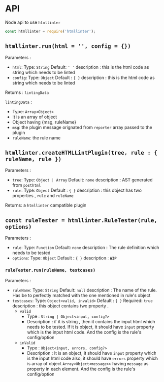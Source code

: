 # API

Node api to use `htmllinter`

```js
const htmllinter = require('htmllinter');
```

## `htmllinter.run(html = '', config = {})`

Parameters :

- `html`:
  Type: `String`
  Default: `' '`
  description : this is the html code as string which needs to be linted
- `config`:
  Type: `Object`
  Default : `{ }`
  description : this is the html code as string which needs to be linted

Returns : `lintingData`

`lintingData` :

- Type: `Array<Object>`
- It is an array of object
- Object having {msg, ruleName}
- `msg`: the plugin message orignated from `reporter` array passed to the plugin
- `ruleName`: the rule name

## `htmllinter.createHTMLLintPlugin(tree, rule : { ruleName, rule })`

Parameters :

- `tree`:
  Type: `Object | Array`
  Default: `none`
  description : AST generated from `posthtml`
- `rule`:
  Type: `Object`
  Default : `{ }`
  description : this object has two properties , `rule` and `ruleName`

Returns: a `htmllinter` campatible plugin

## `const ruleTester = htmllinter.RuleTester(rule, options)`

Parameters :

- `rule`:
  Type: `Function`
  Default: `none`
  description : The rule definition which needs to be tested
- `options`:
  Type: `Object`
  Default : `{ }`
  description : **`WIP`**

### `ruleTester.run(ruleName, testcases)`

Parameters :

- `ruleName`:
  Type: `String`
  Default: `null`
  description : The name of the rule. Has be to perfectly matched with the one mentioned in rule's object
- `testcases`:
  Type: `Object<valid, invalid>`
  Default : `{ }`
  Required: `true`
  description : this object contains two property .
  - `valid`
    - Type : `String | Object<input, config?>`
    - Description : if it is string , then it contains the input html which needs to be tested.
      If it is object, it should have `input` property which is the input html code. And the config is the rule's config/option
  - `inValid`
    - Type : `Object<input, errors, config?>`
    - Description : It is an object, it should have `input` property which is the input html code also, it should have `errors` property which is array of object `Array<Object<message>>` having `message` as property in each element. And the config is the rule's config/option
